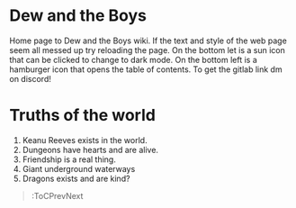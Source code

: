 # Dew and the Boys

Home page to Dew and the Boys wiki. If the text and style of the web page seem all messed up try reloading the page. On the bottom let is a sun icon that can be clicked to change to dark mode. On the bottom left is a hamburger icon that opens the table of contents. To get the gitlab link dm on discord!

# Truths of the world

1. Keanu Reeves exists in the world.
1. Dungeons have hearts and are alive.
1. Friendship is a real thing.
1. Giant underground waterways
1. Dragons exists and are kind?


> :ToCPrevNext